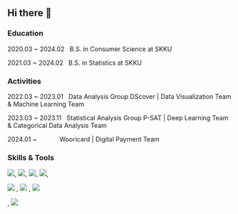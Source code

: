 ## Hi there 👋

<!-- 👩🏻‍💻 Interested in Personalized AI, MLOps, TimeSeries Analysis... -->

### Education
2020.03 ~ 2024.02 &nbsp; B.S. in Consumer Science at SKKU

2021.03 ~ 2024.02 &nbsp; B.S. in Statistics at SKKU

### Activities
2022.03 ~ 2023.01 &nbsp; Data Analysis Group DScover | Data Visualization Team & Machine Learning Team

2023.03 ~ 2023.11 &nbsp; Statistical Analysis Group P-SAT | Deep Learning Team & Categorical Data Analysis Team

2024.01 ~ &nbsp;&nbsp;&nbsp;&nbsp;&nbsp;&nbsp;&nbsp;&nbsp;&nbsp;&nbsp;&nbsp; Wooricard | Digital Payment Team


### Skills & Tools
<img src="https://img.shields.io/badge/-jupyter-F37626?style=flat&logo=jupyter&logoColor=white"/>, 
<img src="https://img.shields.io/badge/-scikitlearn-F7931E?style=flat&logo=scikitlearn&logoColor=white"/>, 
<img src="https://img.shields.io/badge/-tensorflow-FF6F00?style=flat&logo=tensorflow&logoColor=white"/>, 
<img src="https://img.shields.io/badge/-pytorch-EE4C2C?style=flat&logo=pytorch&logoColor=white"/>, 

<img src="https://img.shields.io/badge/-Python-3776AB?style=flat&logo=Python&logoColor=white"/>
, <img src="https://img.shields.io/badge/-R-276DC3?style=flat&logo=R&logoColor=white"/>
, <img src="https://img.shields.io/badge/-oracle-F80000?style=flat&logo=oracle&logoColor=white"/>

, <img src="https://img.shields.io/badge/-tableau-E97627?style=flat&logo=tableau&logoColor=white"/>


<!--
**yongwon38/yongwon38** is a ✨ _special_ ✨ repository because its `README.md` (this file) appears on your GitHub profile.

Here are some ideas to get you started:

- 🔭 I’m currently working on ...
- 🌱 I’m currently learning ...
- 👯 I’m looking to collaborate on ...
- 🤔 I’m looking for help with ...
- 💬 Ask me about ...
- 📫 How to reach me: ...
- 😄 Pronouns: ...
- ⚡ Fun fact: ...
-->
